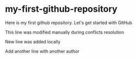 # my-first-github-repository
Here is my first github repository. Let's get started with GitHub

This line was modified manually during conflicts resolution

New line was added locally

Add another line with another author

